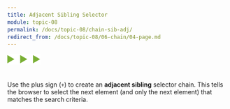 ```yaml
---
title: Adjacent Sibling Selector
module: topic-08
permalink: /docs/topic-08/chain-sib-adj/
redirect_from: /docs/topic-08/06-chain/04-page.md
---
```


<img src="./../../../img/arrow-divider.svg" style="width: 75px; border: none; margin: 0px 0 20px 0" />

Use the plus sign (`+`) to create an **adjacent sibling** selector chain. This tells the browser to select the next element (and only the next element) that matches the search criteria.


<div class="codepen-embed">
  <p data-height="600" data-theme-id="30567" data-slug-hash="OxqNvW" data-default-tab="css,result" data-user="Media-Ed-Online" data-embed-version="2" data-pen-title="[Topic-07]  Chaining Selectors, Pt. 4" class="codepen"></p>
</div>
